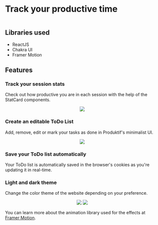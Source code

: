 # Track your productive time
<p align="center">
  <img src="">
</p>

## Libraries used

* ReactJS
* Chakra UI
* Framer Motion

## Features

### Track your session stats

Check out how productive you are in each session with the help of the StatCard components.
<p align="center">
  <img src="https://i.imgur.com/OIvUF1b.png">
</p>

### Create an editable ToDo List

Add, remove, edit or mark your tasks as done in Produktif's minimalist UI.
<p align="center">
  <img src="https://i.imgur.com/XsnGBtL.png">
</p>

### Save your ToDo list automatically

Your ToDo list is automatically saved in the browser's cookies as you're updating it in real-time.

### Light and dark theme

Change the color theme of the website depending on your preference.

<p align="center">
  <img src="https://i.imgur.com/B5FOJyY.png">
  <img src="https://i.imgur.com/Ca6rjo5.png">
</p>


You can learn more about the animation library used for the effects at [Framer Motion](https://www.framer.com/docs/).


